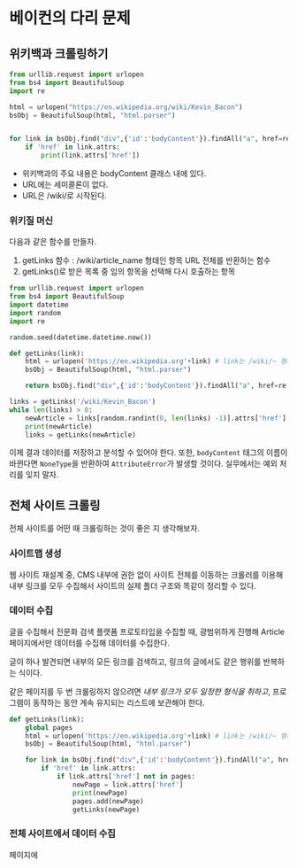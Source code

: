 # 베이컨의 다리 문제


## 위키백과 크롤링하기

```py
from urllib.request import urlopen
from bs4 import BeautifulSoup
import re

html = urlopen("https://en.wikipedia.org/wiki/Kevin_Bacon")
bsObj = BeautifulSoup(html, "html.parser")


for link in bsObj.find("div",{'id':'bodyContent'}).findAll("a", href=re.compile('^(/wiki/)((?!:).)*$')):
    if 'href' in link.attrs:
        print(link.attrs['href'])
```

* 위키백과의 주요 내용은 bodyContent 클래스 내에 있다.
* URL에는 세미콜론이 없다.
* URL은 /wiki/로 시작된다.

### 위키질 머신

다음과 같은 함수를 만들자.

1. getLinks 함수 : /wiki/article_name 형태인 항목 URL 전체를 반환하는 함수
2. getLinks()로 받은 목록 중 임의 항목을 선택해 다시 호출하는 항목

```py
from urllib.request import urlopen
from bs4 import BeautifulSoup
import datetime
import random
import re

random.seed(datetime.datetime.now())

def getLinks(link):
    html = urlopen('https://en.wikipedia.org'+link) # link는 /wiki/~ 형태로 반환된다.
    bsObj = BeautifulSoup(html, "html.parser")

    return bsObj.find("div",{'id':'bodyContent'}).findAll("a", href=re.compile('^(/wiki/)((?!:).)*$'))

links = getLinks('/wiki/Kevin_Bacon')
while len(links) > 0:
    newArticle = links[random.randint(0, len(links) -1)].attrs['href']
    print(newArticle)
    links = getLinks(newArticle)
```

이제 결과 데이터를 저장하고 분석할 수 있어야 한다.
또한, `bodyContent` 태그의 이름이 바뀐다면 `NoneType`을 반환하여 `AttributeError`가 발생할 것이다.
실무에서는 예외 처리를 잊지 말자.

## 전체 사이트 크롤링

전체 사이트를 어떤 때 크롤링하는 것이 좋은 지 생각해보자.

### 사이트맵 생성

웹 사이트 재설계 중, CMS 내부에 권한 없이 사이트 전체를 이동하는 크롤러를 이용해 내부 링크를 모두 수집해서 사이트의 실제 폴더 구조와 똑같이 정리할 수 있다.

### 데이터 수집

글을 수집해서 전문화 검색 플랫폼 프로토타입을 수집할 때, 광범위하게 진행해 Article 페이지에서만 데이터를 수집해 데이터를 수집한다.

글이 하나 발견되면 내부의 모든 링크를 검색하고, 링크의 글에서도 같은 행위를 반복하는 식이다.

같은 페이지를 두 번 크롤링하지 않으려면 _내부 링크가 모두 일정한 형식을 취하고_, 프로그램이 동작하는 동안 계속 유지되는 리스트에 보관해야 한다.

```py
def getLinks(link):
    global pages
    html = urlopen('https://en.wikipedia.org'+link) # link는 /wiki/~ 형태로 반환된다.
    bsObj = BeautifulSoup(html, "html.parser")

    for link in bsObj.find("div",{'id':'bodyContent'}).findAll("a", href=re.compile('^(/wiki/)((?!:).)*$')):
        if 'href' in link.attrs:
            if link.attrs['href'] not in pages:
                newPage = link.attrs['href']
                print(newPage)
                pages.add(newPage)
                getLinks(newPage)
```

### 전체 사이트에서 데이터 수집

페이지에 